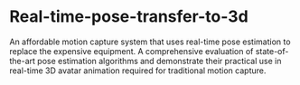 # Real-time-pose-transfer-to-3d
An affordable motion capture system that uses real-time pose estimation to replace the expensive equipment. A comprehensive evaluation of state-of-the-art pose estimation algorithms and demonstrate their practical use in real-time 3D avatar animation required for traditional motion capture. 
